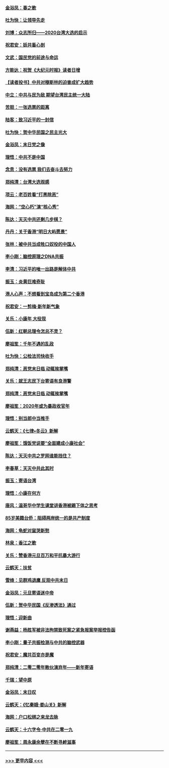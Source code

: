 #### [金浴凤：春之歌](../pages/nsc993/n11797687.md?t=01170331) 
#### [吐为快：让领导先走](../pages/nsc993/n11797512.md?t=01170331) 
#### [刘博：众志所归——2020台湾大选的启示](../pages/nsc993/n11796878.md?t=01170331) 
#### [祝君安：妖共畜心剖](../pages/nsc993/n11794273.md?t=01170331) 
#### [文武：国民党的前途与命运](../pages/nsc993/n11794198.md?t=01170331) 
#### [方能达：祝贺《大纪元时报》读者日增](../pages/nsc993/n11793807.md?t=01170331) 
#### [【读者投书】中共对穆斯林的迫害成扩大趋势](../pages/nsc993/n11791371.md?t=01170331) 
#### [中立：中共与民为敌 期望台湾民主统一大陆](../pages/nsc993/n11790392.md?t=01170331) 
#### [苦胆：一张选票的距离](../pages/nsc993/n11788914.md?t=01170331) 
#### [陆客：致习近平的一封信](../pages/nsc993/n11788867.md?t=01170331) 
#### [吐为快：贺中华民国之民主光大](../pages/nsc993/n11788618.md?t=01170331) 
#### [金浴凤：末日党之像](../pages/nsc993/n11787475.md?t=01170331) 
#### [理悟：中共不是中国](../pages/nsc993/n11787463.md?t=01170331) 
#### [念贲：没有选票  我们去奋斗去努力](../pages/nsc993/n11787398.md?t=01170331) 
#### [郑纯清：台湾大选观感](../pages/nsc993/n11786210.md?t=01170331) 
#### [项云：老百姓看“打黑除恶”](../pages/nsc993/n11785398.md?t=01170331) 
#### [海网：“空心朽”演“核心秀”](../pages/nsc993/n11783874.md?t=01170331) 
#### [陈达：天灭中共还剩几步棋？](../pages/nsc993/n11783719.md?t=01170331) 
#### [丹丹：关于香港“明日大屿愿景”](../pages/nsc993/n11783273.md?t=01170331) 
#### [张林：被中共当成牲口奴役的中国人](../pages/nsc993/n11782397.md?t=01170331) 
#### [李小刚：脑控原理之DNA共振](../pages/nsc993/n11780962.md?t=01170331) 
#### [李清：习近平的唯一出路是解体中共](../pages/nsc993/n11780866.md?t=01170331) 
#### [振玉：炎黄巨难奇耻](../pages/nsc993/n11779632.md?t=01170331) 
#### [港人心声：不想看到宝岛成为第二个香港](../pages/nsc993/n11778817.md?t=01170331) 
#### [祝君安：一剪梅‧新年新气象](../pages/nsc993/n11776340.md?t=01170331) 
#### [关乐：小康年 大役现](../pages/nsc993/n11774213.md?t=01170331) 
#### [伍新：红朝总理令怎总不灵？](../pages/nsc993/n11770813.md?t=01170331) 
#### [廖祖笙：千年不遇的乱政](../pages/nsc993/n11770373.md?t=01170331) 
#### [吐为快：公检法司快收手](../pages/nsc993/n11770359.md?t=01170331) 
#### [郑纯清：恶党末日临 动辄挨掌嘴](../pages/nsc993/n11769912.md?t=01170331) 
#### [关乐：就王志民下台寄语有良港警](../pages/nsc993/n11769903.md?t=01170331) 
#### [郑纯清：恶党末日临 动辄挨掌嘴](../pages/nsc993/n11769356.md?t=01170331) 
#### [廖祖笙：2020年或为暴政收官年](../pages/nsc993/n11768216.md?t=01170331) 
#### [理悟：别当郎中当推手](../pages/nsc993/n11768243.md?t=01170331) 
#### [云鹤天：《七律▪冬云》新解](../pages/nsc993/n11768204.md?t=01170331) 
#### [廖祖笙：饿饭党说要“全面建成小康社会”](../pages/nsc993/n11767482.md?t=01170331) 
#### [陈达：天灭中共之罗网谁能挡住？](../pages/nsc993/n11767465.md?t=01170331) 
#### [李春草：天灭中共此其时](../pages/nsc993/n11767452.md?t=01170331) 
#### [振玉：寄语台湾](../pages/nsc993/n11767432.md?t=01170331) 
#### [理悟：小康在何方](../pages/nsc993/n11767394.md?t=01170331) 
#### [唐风：温哥华中学生课堂讲香港被踢下体之思考](../pages/nsc993/n11766848.md?t=01170331) 
#### [85岁美籍台侨：阻碍两岸统一的是共产制度](../pages/nsc993/n11765043.md?t=01170331) 
#### [海网：龟蛇对鼠哭新愁](../pages/nsc993/n11764895.md?t=01170331) 
#### [林泉：香江之歌](../pages/nsc993/n11764415.md?t=01170331) 
#### [关乐：赞香港元旦百万和平抗暴大游行](../pages/nsc993/n11764382.md?t=01170331) 
#### [云鹤天：扶贫](../pages/nsc993/n11764245.md?t=01170331) 
#### [雪绮：见群鸡退鹰  反观中共末日](../pages/nsc993/n11762112.md?t=01170331) 
#### [金浴凤：元旦寄语迷中帝](../pages/nsc993/n11761788.md?t=01170331) 
#### [伍新：贺中华民国《反渗透法》通过](../pages/nsc993/n11761994.md?t=01170331) 
#### [理悟：迎新曲](../pages/nsc993/n11761152.md?t=01170331) 
#### [谢燕益：杨胜军被非法拘禁致死案之紧急报案举报控告函](../pages/nsc993/n11756134.md?t=01170331) 
#### [李小刚：量子共振检测与中共的脑控武器](../pages/nsc993/n11754518.md?t=01170331) 
#### [祝君安：魔共百变亦是魔](../pages/nsc993/n11754469.md?t=01170331) 
#### [郑纯清：二零二零年散伙演弃年——新年寄语](../pages/nsc993/n11754195.md?t=01170331) 
#### [千瑞：望中原](../pages/nsc993/n11754159.md?t=01170331) 
#### [金浴凤：末日叹](../pages/nsc993/n11752359.md?t=01170331) 
#### [云鹤天：《忆秦娥‧娄山关》新解](../pages/nsc993/n11752348.md?t=01170331) 
#### [海网：户口松绑之来龙去脉](../pages/nsc993/n11752328.md?t=01170331) 
#### [云鹤天：十六字令‧中共在二零一九](../pages/nsc993/n11752305.md?t=01170331) 
#### [廖祖笙：周永康余孽在不断寻衅滋事](../pages/nsc993/n11751013.md?t=01170331) 

----
#### [ >>> 更早内容 <<< ](../indexes/nsc993-earlier.md)
